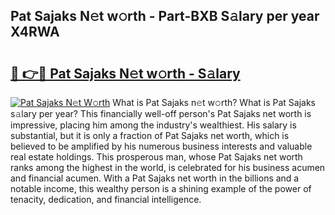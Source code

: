 ## Pat Sajaks N𝚎t w𝚘rth - Part-BXB S𝚊lary per year X4RWA

# <h2><a href="http://gc0fwuk.nevu.top/?p=Pat+Sajaks">🔗 👉🔴 Pat Sajaks N𝚎t w𝚘rth - S𝚊lary</a></h2>

[![Pat Sajaks N𝚎t W𝚘rth](https://i.imgur.com/Oavwk0R.jpeg)](http://gc0fwuk.nevu.top/?p=Pat+Sajaks)
What is Pat Sajaks n𝚎t w𝚘rth? What is Pat Sajaks s𝚊lary per year?
This financially well-off person's Pat Sajaks net worth is impressive, placing him among the industry's wealthiest. His salary is substantial, but it is only a fraction of Pat Sajaks net worth, which is believed to be amplified by his numerous business interests and valuable real estate holdings. This prosperous man, whose Pat Sajaks net worth ranks among the highest in the world, is celebrated for his business acumen and financial acumen. With a Pat Sajaks net worth in the billions and a notable income, this wealthy person is a shining example of the power of tenacity, dedication, and financial intelligence.
